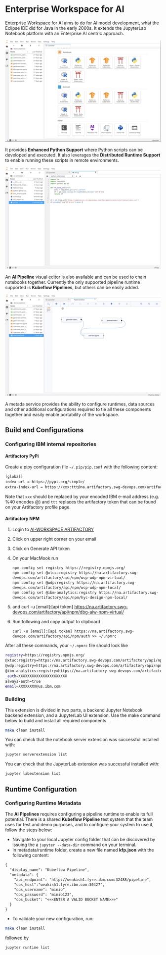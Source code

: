 # Enterprise Workspace for AI

Enterprise Workspace for AI aims to do for AI model development, what the
Eclipse IDE did for Java in the early 2000s. It extends the JupyterLab Notebook
platform with an Enterprise AI centric approach.

![Enterprise Workspace for AI](docs/source/images/ai-workspaces.png)

It provides **Enhanced Python Support** where Python scripts can be developed and
executed. It also leverages the **Distributed Runtime Support** to enable running
these scripts in remote environments.

![Enhanced Python Support](docs/source/images/python-runner.png)

An **AI Pipeline** visual editor is also available and can be used to chain notebooks
together. Currently the only supported pipeline runtime supported is **Kubeflow Pipelines**,
but others can be easily added.

![Pipeline Editor](docs/source/images/pipeline-editor.png)

A metada service provides the ability to configure runtimes, data sources and other
additional configurations required to tie all these components together and easily
enable portability of the workspace.

## Build and Configurations

### Configuring IBM internal repositories

#### Artifactory PyPi

Create a pipy configuration file ```~/.pip/pip.conf``` with the following content:

```bash
[global]
index-url = https://pypi.org/simple/
extra-index-url = https://xxx:ttt@na.artifactory.swg-devops.com/artifactory/api/pypi/dbg-aiworkspace-team-pypi-local/simple
```

Note that ```xxx``` should be replaced by your encoded IBM e-mail address (e.g. %40 encodes @) and
```ttt``` replaces the artifactory token that can be found on your Artifactory profile page.

#### Artifactory NPM

1. Login to
        [AI-WORKSPACE ARTIFACTORY](https://na.artifactory.swg-devops.com/artifactory/webapp/#/home)
2. Click on upper right corner on your email
3. Click on Generate API token
4. On your MacMook run  

       npm config set registry https://registry.npmjs.org/
       npm config set @xtuc:registry https://na.artifactory.swg-devops.com/artifactory/api/npm/wcp-wdp-npm-virtual/
       npm config set @wdp:registry https://na.artifactory.swg-devops.com/artifactory/api/npm/wcp-wdp-npm-local/
       npm config set @ibm-analytics:registry https://na.artifactory.swg-devops.com/artifactory/api/npm/hyc-design-npm-local/
5. and
       curl -u [email]:[api token] https://na.artifactory.swg-devops.com/artifactory/api/npm/dbg-aiw-npm-virtual/
6. Run following and copy output to clipboard

       curl -u [email]:[api token] https://na.artifactory.swg-devops.com/artifactory/api/npm/auth >> ~/.npmrc

After all these commands, your ```~/.npmrc``` file should look like

```bash
registry=https://registry.npmjs.org/
@xtuc:registry=https://na.artifactory.swg-devops.com/artifactory/api/npm/wcp-wdp-npm-virtual/
@wdp:registry=https://na.artifactory.swg-devops.com/artifactory/api/npm/wcp-wdp-npm-local/
@ibm-analytics:registry=https://na.artifactory.swg-devops.com/artifactory/api/npm/hyc-design-npm-local/
_auth=XXXXXXXXXXXXXXXXXXXXXX
always-auth=true
email=XXXXXXXX@us.ibm.com
```

### Building

This extension is divided in two parts, a backend Jupyter Notebook backend extension,
and a JupyterLab UI extension. Use the make command below to build and install all 
required components. 

```bash
make clean install
```

You can check that the notebook server extension was successful installed with:
```bash
jupyter serverextension list
```

You can check that the JupyterLab extension was successful installed with:
```bash
jupyter labextension list
```

## Runtime Configuration

### Configuring Runtime Metadata

The **AI Pipelines** requires configuring a pipeline runtime to enable its full potential.
There is a shared **Kubeflow Pipeline** test system that the team uses for test and demo
purposes, and to configure your system to use it, follow the steps below:

- Navigate to your local Jupyter config folder that can be discovered by issuing the a ```jupyter --data-dir```
command on your terminal.
- In metadata/runtime folder, create a new file named **kfp.json** 
with the following content:
```
{
  "display_name": "Kubeflow Pipeline",
  "metadata": {
    "api_endpoint": "http://weakish1.fyre.ibm.com:32488/pipeline",
    "cos_host":"weakish1.fyre.ibm.com:30427",
    "cos_username": "minio",
    "cos_password": "minio123",
    "cos_bucket": "<<<ENTER A VALID BUCKET NAME>>>"
  }
}
```

- To validate your new configuration, run:
```bash
make clean install
```
followed by
```bash
jupyter runtime list
```

